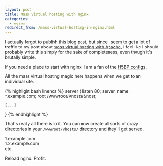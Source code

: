 ```yaml
---
layout: post
title: Mass virtual hosting with nginx
categories:
  - nginx
redirect_from: /mass-virtual-hosting-in-nginx.html
---
```


I actually forgot to publish this blog post, but since I seem to get a lot of traffic to my post about [mass virtual hosting with Apache](/mass-virtual-hosting-in-apache.html), I feel like I should probably write this simply for the sake of completeness, even though it's brutally simple.

If you need a place to start with nginx, I am a fan of the [H5BP configs](https://github.com/h5bp/server-configs-nginx).

All the mass virtual hosting magic here happens when we get to an individual site.

{% highlight bash linenos %}
server {
    listen 80;
    server_name *.example.com;
    root /wwwroot/vhosts/$host;

    [...]
}
{% endhighlight %}

That's really all there is to it. You can now create all sorts of crazy directories in your `/wwwroot/vhosts/` directory and they'll get served.

1.example.com  
1.2.example.com  
etc.

Reload nginx. Profit.
